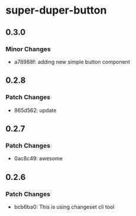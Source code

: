 # super-duper-button

## 0.3.0

### Minor Changes

- a78988f: adding new simple button component

## 0.2.8

### Patch Changes

- 865d562: update

## 0.2.7

### Patch Changes

- 0ac8c49: awesome

## 0.2.6

### Patch Changes

- bcb6ba0: This is using changeset cli tool

